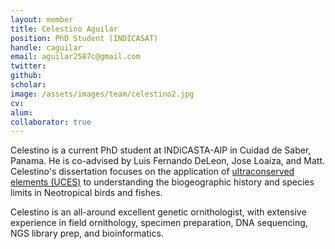 ```yaml
---
layout: member
title: Celestino Aguilar
position: PhD Student (INDICASAT)
handle: caguilar
email: aguilar2587c@gmail.com
twitter: 
github:
scholar: 
image: /assets/images/team/celestino2.jpg
cv:
alum: 
collaborator: true
---
```


Celestino is a current PhD student at INDiCASTA-AIP in Cuidad de Saber, Panama. He is co-advised by Luis Fernando DeLeon, Jose Loaiza, and Matt. Celestino's dissertation focuses on the application of [ultraconserved elements (UCES)](http://ultraconserved.org/) to understanding the biogeographic history and species limits in Neotropical birds and fishes.

Celestino is an all-around excellent genetic ornithologist, with extensive experience in field ornithology, specimen preparation, DNA sequencing, NGS library prep, and bioinformatics.